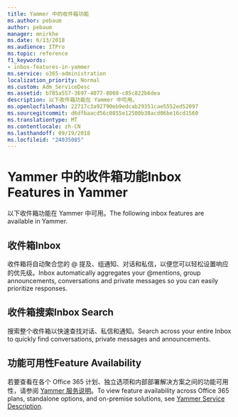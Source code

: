 ```yaml
---
title: Yammer 中的收件箱功能
ms.author: pebaum
author: pebaum
manager: mnirkhe
ms.date: 6/13/2018
ms.audience: ITPro
ms.topic: reference
f1_keywords:
- inbox-features-in-yammer
ms.service: o365-administration
localization_priority: Normal
ms.custom: Adm_ServiceDesc
ms.assetid: b785a557-3697-4077-8008-c85c822b6dea
description: 以下收件箱功能在 Yammer 中可用。
ms.openlocfilehash: 22717c3a92790eb9edcab29351cae5552ed52097
ms.sourcegitcommit: d6dfbaacd56c0855e12500b38acd06be16cd1560
ms.translationtype: MT
ms.contentlocale: zh-CN
ms.lasthandoff: 09/19/2018
ms.locfileid: "24035085"
---
```

# <a name="inbox-features-in-yammer"></a><span data-ttu-id="5e776-103">Yammer 中的收件箱功能</span><span class="sxs-lookup"><span data-stu-id="5e776-103">Inbox Features in Yammer</span></span>

<span data-ttu-id="5e776-104">以下收件箱功能在 Yammer 中可用。</span><span class="sxs-lookup"><span data-stu-id="5e776-104">The following inbox features are available in Yammer.</span></span>
  
## <a name="inbox"></a><span data-ttu-id="5e776-105">收件箱</span><span class="sxs-lookup"><span data-stu-id="5e776-105">Inbox</span></span>
<span data-ttu-id="5e776-106"><a name="bkmk_Inbox"> </a></span><span class="sxs-lookup"><span data-stu-id="5e776-106"></span></span>

<span data-ttu-id="5e776-107">收件箱将自动聚合您的 @ 提及、组通知、对话和私信，以便您可以轻松设置响应的优先级。</span><span class="sxs-lookup"><span data-stu-id="5e776-107">Inbox automatically aggregates your @mentions, group announcements, conversations and private messages so you can easily prioritize responses.</span></span>
  
## <a name="inbox-search"></a><span data-ttu-id="5e776-108">收件箱搜索</span><span class="sxs-lookup"><span data-stu-id="5e776-108">Inbox Search</span></span>
<span data-ttu-id="5e776-109"><a name="bkmk_InboxSearch"> </a></span><span class="sxs-lookup"><span data-stu-id="5e776-109"></span></span>

<span data-ttu-id="5e776-110">搜索整个收件箱以快速查找对话、私信和通知。</span><span class="sxs-lookup"><span data-stu-id="5e776-110">Search across your entire Inbox to quickly find conversations, private messages and announcements.</span></span>
  
## <a name="feature-availability"></a><span data-ttu-id="5e776-111">功能可用性</span><span class="sxs-lookup"><span data-stu-id="5e776-111">Feature Availability</span></span>
<span data-ttu-id="5e776-112"><a name="bkmk_InboxSearch"> </a></span><span class="sxs-lookup"><span data-stu-id="5e776-112"></span></span>

<span data-ttu-id="5e776-113">若要查看在各个 Office 365 计划、独立选项和内部部署解决方案之间的功能可用性，请参阅 [Yammer 服务说明](yammer-service-description.md)。</span><span class="sxs-lookup"><span data-stu-id="5e776-113">To view feature availability across Office 365 plans, standalone options, and on-premise solutions, see [Yammer Service Description](yammer-service-description.md).</span></span>
  

